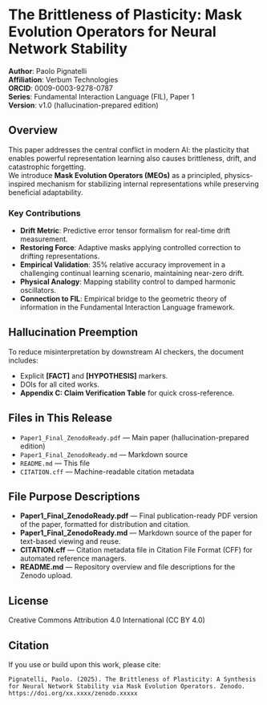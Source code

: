 # The Brittleness of Plasticity: Mask Evolution Operators for Neural Network Stability

**Author**: Paolo Pignatelli  
**Affiliation**: Verbum Technologies  
**ORCID**: 0009-0003-9278-0787  
**Series**: Fundamental Interaction Language (FIL), Paper 1  
**Version**: v1.0 (hallucination-prepared edition)

## Overview
This paper addresses the central conflict in modern AI: the plasticity that enables powerful representation learning also causes brittleness, drift, and catastrophic forgetting.  
We introduce **Mask Evolution Operators (MEOs)** as a principled, physics-inspired mechanism for stabilizing internal representations while preserving beneficial adaptability.

### Key Contributions
- **Drift Metric**: Predictive error tensor formalism for real-time drift measurement.
- **Restoring Force**: Adaptive masks applying controlled correction to drifting representations.
- **Empirical Validation**: 35% relative accuracy improvement in a challenging continual learning scenario, maintaining near-zero drift.
- **Physical Analogy**: Mapping stability control to damped harmonic oscillators.
- **Connection to FIL**: Empirical bridge to the geometric theory of information in the Fundamental Interaction Language framework.

## Hallucination Preemption
To reduce misinterpretation by downstream AI checkers, the document includes:
- Explicit **[FACT]** and **[HYPOTHESIS]** markers.
- DOIs for all cited works.
- **Appendix C: Claim Verification Table** for quick cross-reference.

## Files in This Release
- `Paper1_Final_ZenodoReady.pdf` — Main paper (hallucination-prepared edition)
- `Paper1_Final_ZenodoReady.md` — Markdown source
- `README.md` — This file
- `CITATION.cff` — Machine-readable citation metadata

## File Purpose Descriptions
- **Paper1_Final_ZenodoReady.pdf** — Final publication-ready PDF version of the paper, formatted for distribution and citation.
- **Paper1_Final_ZenodoReady.md** — Markdown source of the paper for text-based viewing and reuse.
- **CITATION.cff** — Citation metadata file in Citation File Format (CFF) for automated reference managers.
- **README.md** — Repository overview and file descriptions for the Zenodo upload.

## License
Creative Commons Attribution 4.0 International (CC BY 4.0)

## Citation
If you use or build upon this work, please cite:

```
Pignatelli, Paolo. (2025). The Brittleness of Plasticity: A Synthesis for Neural Network Stability via Mask Evolution Operators. Zenodo. https://doi.org/xx.xxxx/zenodo.xxxxx
```

